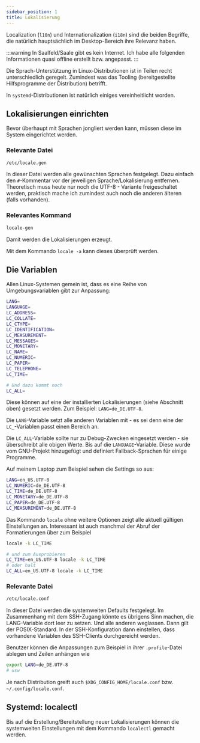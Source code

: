```yaml
---
sidebar_position: 1
title: Lokalisierung
---
```


Localization (`l10n`) und Internationalization (`i18n`) sind die beiden Begriffe, die
natürlich hauptsächlich im Desktop-Bereich ihre Relevanz haben.

:::warning
In Saalfeld/Saale gibt es kein Internet. Ich habe alle folgenden Informationen quasi
offline erstellt bzw. angepasst.
:::

Die Sprach-Unterstützung in Linux-Distributionen ist in Teilen recht unterschiedlich geregelt.
Zumindest was das Tooling (bereitgestellte Hilfsprogramme der Distribution) betrifft.

In `systemd`-Distributionen ist natürlich einiges vereinheitlicht worden.

## Lokalisierungen einrichten

Bevor überhaupt mit Sprachen jongliert werden kann, müssen diese im System eingerichtet
werden.

### Relevante Datei

```sh
/etc/locale.gen
```

In dieser Datei werden alle gewünschten Sprachen festgelegt. Dazu einfach den `#`-Kommentar
vor der jeweiligen Sprache/Lokalisierung entfernen. Theoretisch muss heute nur noch
die UTF-8 - Variante freigeschaltet werden, praktisch mache ich zumindest auch noch
die anderen älteren (falls vorhanden).

### Relevantes Kommand

```sh
locale-gen
```

Damit werden die Lokalisierungen erzeugt.

Mit dem Kommando `locale -a` kann dieses überprüft werden.

## Die Variablen

Allen Linux-Systemen gemein ist, dass es eine Reihe von Umgebungsvariablen gibt zur
Anpassung:

```sh
LANG=
LANGUAGE=
LC_ADDRESS=
LC_COLLATE=
LC_CTYPE=
LC_IDENTIFICATION=
LC_MEASUREMENT=
LC_MESSAGES=
LC_MONETARY=
LC_NAME=
LC_NUMERIC=
LC_PAPER=
LC_TELEPHONE=
LC_TIME=

# Und dazu kommt noch
LC_ALL=
```

Diese können auf eine der installierten Lokalisierungen (siehe Abschnitt oben) gesetzt
werden. Zum Beispiel: `LANG=de_DE.UTF-8`.

Die `LANG`-Variable setzt alle anderen Variablen mit - es sei denn eine der `LC_`-Variablen
passt einen Bereich an.

Die `LC_ALL`-Variable sollte nur zu Debug-Zwecken eingesetzt werden - sie überschreibt
alle obigen Werte. Bis auf die `LANGUAGE`-Variable. Diese wurde vom GNU-Projekt hinzugefügt
und definiert Fallback-Sprachen für einige Programme.

Auf meinem Laptop zum Beispiel sehen die Settings so aus:

```sh
LANG=en_US.UTF-8
LC_NUMERIC=de_DE.UTF-8
LC_TIME=de_DE.UTF-8
LC_MONETARY=de_DE.UTF-8
LC_PAPER=de_DE.UTF-8
LC_MEASUREMENT=de_DE.UTF-8
```

Das Kommando `locale` ohne weitere Optionen zeigt alle aktuell gültigen Einstellungen an.
Interessant ist auch manchmal der Abruf der Formatierungen über zum Beispiel

```sh
locale -k LC_TIME

# und zum Ausprobieren
LC_TIME=en_US.UTF-8 locale -k LC_TIME
# oder halt
LC_ALL=en_US.UTF-8 locale -k LC_TIME
```

### Relevante Datei

```sh
/etc/locale.conf
```

In dieser Datei werden die systemweiten Defaults festgelegt. Im Zusammenhang mit
dem SSH-Zugang könnte es übrigens Sinn machen, die LANG-Variable dort leer zu setzen.
Und alle anderen weglassen. Dann gilt der POSIX-Standard. In der SSH-Konfiguration
dann einstellen, dass vorhandene Variablen des SSH-Clients durchgereicht werden.

Benutzer können die Anpassungen zum Beispiel in ihrer `.profile`-Datei ablegen und
Zeilen anhängen wie

```sh
export LANG=de_DE.UTF-8
# usw
```

Je nach Distribution greift auch `$XDG_CONFIG_HOME/locale.conf` 
bzw. `~/.config/locale.conf`.

## Systemd: localectl

Bis auf die Erstellung/Bereitstellung neuer Lokalisierungen können die
systemweiten Einstellungen mit dem Kommando `localectl` gemacht werden.


